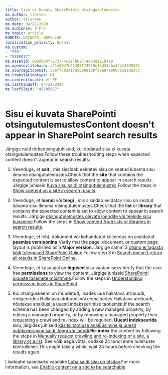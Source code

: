 ```yaml
---
title: Sisu ei kuvata SharePointi otsingutulemustes
ms.author: tlarsen
author: tklarsen
ms.date: 04/21/2020
ms.audience: ITPro
ms.topic: article
ROBOTS: NOINDEX, NOFOLLOW
localization_priority: Normal
ms.custom:
- "750"
- "5300017"
ms.assetid: 693db84f-2737-4c21-b027-4ab3d121b4a8
ms.openlocfilehash: a21e0047b41390f740f9e13d31cba32b13990151
ms.sourcegitcommit: 55eff703a17e500681d8fa6a87eb067019ade3cc
ms.translationtype: MT
ms.contentlocale: et-EE
ms.lasthandoff: 04/22/2020
ms.locfileid: "43705657"
---
```

# <a name="content-doesnt-appear-in-sharepoint-search-results"></a><span data-ttu-id="da542-102">Sisu ei kuvata SharePointi otsingutulemustes</span><span class="sxs-lookup"><span data-stu-id="da542-102">Content doesn't appear in SharePoint search results</span></span>

<span data-ttu-id="da542-103">Järgige neid tõrkeotsingujuhiseid, kui oodatud sisu ei kuvata otsingutulemustes:</span><span class="sxs-lookup"><span data-stu-id="da542-103">Follow these troubleshooting steps when expected content doesn't appear in search results:</span></span>
  
1. <span data-ttu-id="da542-104">Veenduge, et **sait** , mis sisaldab eeldatav sisu on seatud lubama sisu ilmuma otsingutulemustes.</span><span class="sxs-lookup"><span data-stu-id="da542-104">Check that the **site** that contains the expected content is set to allow content to appear in search results.</span></span> <span data-ttu-id="da542-105">Järgige juhiseid [Kuva sisu saidi otsingutulemustes](https://docs.microsoft.com/sharepoint/make-site-content-searchable#show-content-on-a-site-in-search-results).</span><span class="sxs-lookup"><span data-stu-id="da542-105">Follow the steps in [Show content on a site in search results](https://docs.microsoft.com/sharepoint/make-site-content-searchable#show-content-on-a-site-in-search-results).</span></span>

2. <span data-ttu-id="da542-106">Veenduge, et **loendi** või **teegi** , mis sisaldab eeldatav sisu on seatud lubama sisu ilmuma otsingutulemustes.</span><span class="sxs-lookup"><span data-stu-id="da542-106">Check that the **list** or **library** that contains the expected content is set to allow content to appear in search results.</span></span> <span data-ttu-id="da542-107">Järgige [otsingutulemustes olevate loendite või teekide sisu kuvamine](https://docs.microsoft.com/sharepoint/make-site-content-searchable#show-content-from-lists-or-libraries-in-search-results).</span><span class="sxs-lookup"><span data-stu-id="da542-107">Follow the steps in [Show content from lists or libraries in search results](https://docs.microsoft.com/sharepoint/make-site-content-searchable#show-content-from-lists-or-libraries-in-search-results).</span></span>

3. <span data-ttu-id="da542-108">Veenduge, et leht, dokument või kohandatud küljendus on avaldatud **peamise versioonina.**</span><span class="sxs-lookup"><span data-stu-id="da542-108">Verify that the page, document, or custom page layout is published as a **Major version.**</span></span> <span data-ttu-id="da542-109">Järgige samm 3 [otsing ei tagasta kõik tulemused SharePoint Online](https://go.microsoft.com/fwlink/?linkid=874525).</span><span class="sxs-lookup"><span data-stu-id="da542-109">Follow step 3 in [Search doesn't return all results in SharePoint Online](https://go.microsoft.com/fwlink/?linkid=874525).</span></span>

4. <span data-ttu-id="da542-110">Veenduge, et kasutajal on **õigused** sisu vaatamiseks.</span><span class="sxs-lookup"><span data-stu-id="da542-110">Verify that the user has **permissions** to view the content.</span></span> <span data-ttu-id="da542-111">Järgige juhiseid [SharePointi õiguste tasemete mõistmine](https://docs.microsoft.com/sharepoint/understanding-permission-levels).</span><span class="sxs-lookup"><span data-stu-id="da542-111">Follow the steps in [Understanding permission levels in SharePoint](https://docs.microsoft.com/sharepoint/understanding-permission-levels).</span></span>
    
5. <span data-ttu-id="da542-112">Kui otsinguskeemi on muudetud, lisades uue hallatava atribuudi, redigeerides Hallatava atribuudi või eemaldades Hallatava atribuudi, nõutakse analüüsi ja uuesti indekseerimise taotlemist.</span><span class="sxs-lookup"><span data-stu-id="da542-112">If the search schema has been changed by adding a new managed property, by editing a managed property, or by removing a managed property then requesting a crawl and re-index will be required.</span></span> <span data-ttu-id="da542-113">**Uuesti indekseerida** sisu, järgides juhiseid [käsitsi taotluse analüüsimine ja uuesti indekseerimine saidi, teegi või loendi](https://docs.microsoft.com/sharepoint/crawl-site-content).</span><span class="sxs-lookup"><span data-stu-id="da542-113">**Re-index** the content by following the steps in [Manually request crawling and re-indexing of a site, a library or a list](https://docs.microsoft.com/sharepoint/crawl-site-content).</span></span> <span data-ttu-id="da542-114">See võib aega võtta, oodake 24 tundi enne tulemuste kontrollimist.</span><span class="sxs-lookup"><span data-stu-id="da542-114">This might take a while, wait 24 hours before checking the results again.</span></span>

<span data-ttu-id="da542-115">Lisateabe saamiseks vaadake [Luba saidi sisu on otsitav](https://docs.microsoft.com/sharepoint/make-site-content-searchable).</span><span class="sxs-lookup"><span data-stu-id="da542-115">For more information, see [Enable content on a site to be searchable](https://docs.microsoft.com/sharepoint/make-site-content-searchable).</span></span> 
  
